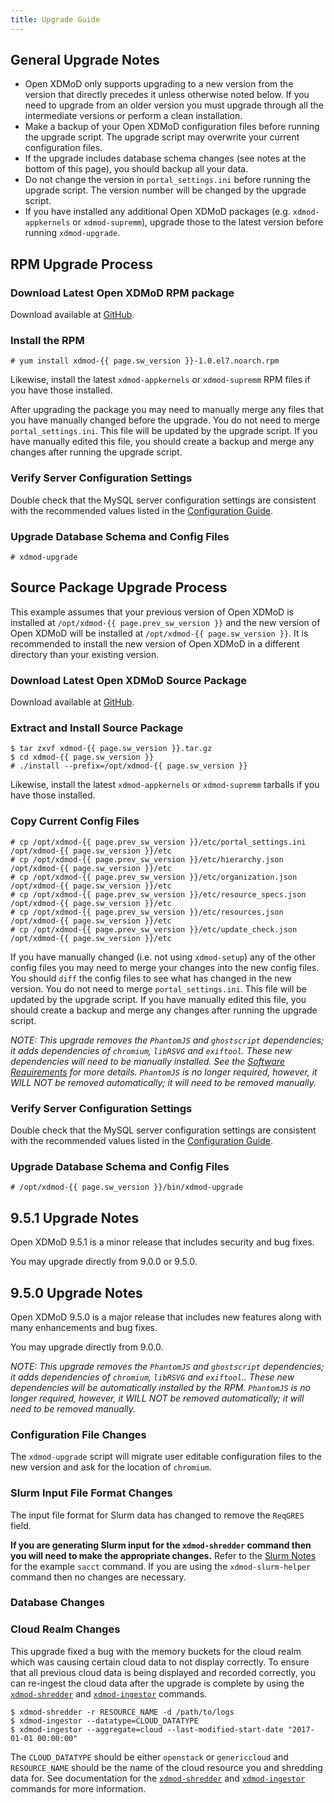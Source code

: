 ```yaml
---
title: Upgrade Guide
---
```


General Upgrade Notes
---------------------

- Open XDMoD only supports upgrading to a new version from the version that
  directly precedes it unless otherwise noted below.  If you need to upgrade
  from an older version you must upgrade through all the intermediate versions
  or perform a clean installation.
- Make a backup of your Open XDMoD configuration files before running
  the upgrade script.  The upgrade script may overwrite your current
  configuration files.
- If the upgrade includes database schema changes (see notes at the
  bottom of this page), you should backup all your data.
- Do not change the version in `portal_settings.ini` before running the
  upgrade script.  The version number will be changed by the upgrade
  script.
- If you have installed any additional Open XDMoD packages (e.g.
  `xdmod-appkernels` or `xdmod-supremm`), upgrade those to the latest
  version before running `xdmod-upgrade`.

RPM Upgrade Process
-------------------

### Download Latest Open XDMoD RPM package

Download available at [GitHub][github-latest-release].

### Install the RPM

    # yum install xdmod-{{ page.sw_version }}-1.0.el7.noarch.rpm

Likewise, install the latest `xdmod-appkernels` or `xdmod-supremm` RPM
files if you have those installed.

After upgrading the package you may need to manually merge any files
that you have manually changed before the upgrade.  You do not need to
merge `portal_settings.ini`.  This file will be updated by the upgrade
script.  If you have manually edited this file, you should create a
backup and merge any changes after running the upgrade script.

### Verify Server Configuration Settings

Double check that the MySQL server configuration settings are consistent with
the recommended values listed in the [Configuration Guide][mysql-config].

### Upgrade Database Schema and Config Files

    # xdmod-upgrade

Source Package Upgrade Process
------------------------------

This example assumes that your previous version of Open XDMoD is installed at
`/opt/xdmod-{{ page.prev_sw_version }}` and the new version of Open XDMoD will be installed at
`/opt/xdmod-{{ page.sw_version }}`.  It is recommended to install the new version of Open XDMoD
in a different directory than your existing version.

### Download Latest Open XDMoD Source Package

Download available at [GitHub][github-latest-release].

### Extract and Install Source Package

    $ tar zxvf xdmod-{{ page.sw_version }}.tar.gz
    $ cd xdmod-{{ page.sw_version }}
    # ./install --prefix=/opt/xdmod-{{ page.sw_version }}

Likewise, install the latest `xdmod-appkernels` or `xdmod-supremm`
tarballs if you have those installed.

### Copy Current Config Files

    # cp /opt/xdmod-{{ page.prev_sw_version }}/etc/portal_settings.ini /opt/xdmod-{{ page.sw_version }}/etc
    # cp /opt/xdmod-{{ page.prev_sw_version }}/etc/hierarchy.json      /opt/xdmod-{{ page.sw_version }}/etc
    # cp /opt/xdmod-{{ page.prev_sw_version }}/etc/organization.json   /opt/xdmod-{{ page.sw_version }}/etc
    # cp /opt/xdmod-{{ page.prev_sw_version }}/etc/resource_specs.json /opt/xdmod-{{ page.sw_version }}/etc
    # cp /opt/xdmod-{{ page.prev_sw_version }}/etc/resources.json      /opt/xdmod-{{ page.sw_version }}/etc
    # cp /opt/xdmod-{{ page.prev_sw_version }}/etc/update_check.json   /opt/xdmod-{{ page.sw_version }}/etc

If you have manually changed (i.e. not using `xdmod-setup`) any of the
other config files you may need to merge your changes into the new
config files.  You should `diff` the config files to see what has
changed in the new version.  You do not need to merge
`portal_settings.ini`.  This file will be updated by the upgrade script.
If you have manually edited this file, you should create a backup and
merge any changes after running the upgrade script.

*NOTE: This upgrade removes the `PhantomJS` and `ghostscript` dependencies; it adds dependencies of `chromium`, `libRSVG` and `exiftool`. These new dependencies will need to be manually installed. See the [Software Requirements](software-requirements.html) for more details.
`PhantomJS` is no longer required, however, it WILL NOT be removed automatically; it will need to be removed manually.*

### Verify Server Configuration Settings

Double check that the MySQL server configuration settings are consistent with
the recommended values listed in the [Configuration Guide][mysql-config].

### Upgrade Database Schema and Config Files

    # /opt/xdmod-{{ page.sw_version }}/bin/xdmod-upgrade

9.5.1 Upgrade Notes
-------------------

Open XDMoD 9.5.1 is a minor release that includes security and bug fixes.

You may upgrade directly from 9.0.0 or 9.5.0.

9.5.0 Upgrade Notes
-------------------

Open XDMoD 9.5.0 is a major release that includes new features along with many
enhancements and bug fixes.

You may upgrade directly from 9.0.0.

*NOTE: This upgrade removes the `PhantomJS` and `ghostscript` dependencies; it adds dependencies of `chromium`, `libRSVG` and `exiftool`.. These new dependencies will be automatically installed by the RPM.
`PhantomJS` is no longer required, however, it WILL NOT be removed automatically; it will need to be removed manually.*

### Configuration File Changes

The `xdmod-upgrade` script will migrate user editable configuration files to the new version and ask for the location of `chromium`.

### Slurm Input File Format Changes

The input file format for Slurm data has changed to remove the `ReqGRES` field.

**If you are generating Slurm input for the `xdmod-shredder` command then you
will need to make the appropriate changes.**  Refer to the [Slurm
Notes](resource-manager-slurm.html#input-format) for the example `sacct`
command.  If you are using the `xdmod-slurm-helper` command then no changes are
necessary.

### Database Changes

[github-latest-release]: https://github.com/ubccr/xdmod/releases/latest
[mysql-config]: configuration.md#mysql-configuration

### Cloud Realm Changes

This upgrade fixed a bug with the memory buckets for the cloud realm which was causing certain cloud data to not display correctly. To ensure that all previous cloud data is being displayed and recorded correctly, you can re-ingest the cloud data after the upgrade is complete by using the [`xdmod-shredder`](shredder.md) and [`xdmod-ingestor`](ingestor.md) commands.

    $ xdmod-shredder -r RESOURCE_NAME -d /path/to/logs
    $ xdmod-ingestor --datatype=CLOUD_DATATYPE
    $ xdmod-ingestor --aggregate=cloud --last-modified-start-date "2017-01-01 00:00:00"

The `CLOUD_DATATYPE` should be either `openstack` or `genericcloud` and `RESOURCE_NAME` should be the name of the cloud resource you and shredding data for. See documentation for the [`xdmod-shredder`](shredder.md) and [`xdmod-ingestor`](ingestor.md) commands for more information.
